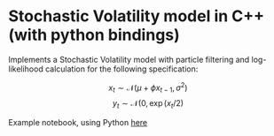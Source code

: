 # Stochastic Volatility model in C++ (with python bindings)

Implements a Stochastic Volatility model with particle filtering and log-likelihood calculation for the following specification:

$$x_t\sim\mathcal{N}(\mu+\phi x_{t-1},\sigma^2)$$
$$y_t\sim\mathcal{N}(0,\exp(x_t/2)$$

Example notebook, using Python [here](https://github.com/SaremS/sample_notebooks/blob/master/StochasticVolatility.ipynb)
